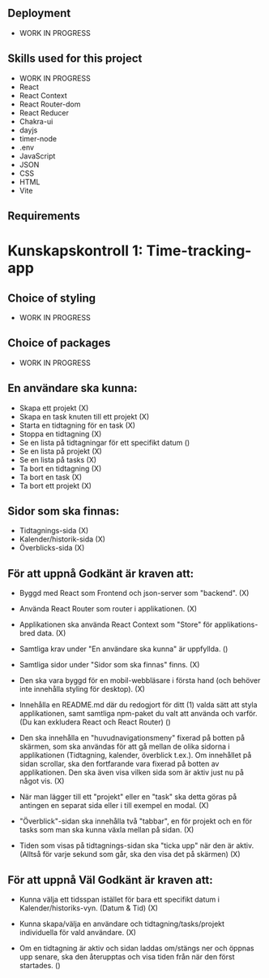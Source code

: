 ## Deployment
* WORK IN PROGRESS

## Skills used for this project
* WORK IN PROGRESS
* React
* React Context 
* React Router-dom
* React Reducer 
* Chakra-ui
* dayjs
* timer-node 
* .env
* JavaScript
* JSON 
* CSS
* HTML 
* Vite

## Requirements

# Kunskapskontroll 1: Time-tracking-app

## Choice of styling
- WORK IN PROGRESS

## Choice of packages
- WORK IN PROGRESS

## En användare ska kunna:
- Skapa ett projekt (X)
- Skapa en task knuten till ett projekt (X)
- Starta en tidtagning för en task (X)
- Stoppa en tidtagning (X)
- Se en lista på tidtagningar för ett specifikt datum ()
- Se en lista på projekt (X)
- Se en lista på tasks (X)
- Ta bort en tidtagning (X)
- Ta bort en task (X)
- Ta bort ett projekt (X)

## Sidor som ska finnas:
- Tidtagnings-sida (X)
- Kalender/historik-sida (X)
- Överblicks-sida (X)

## För att uppnå Godkänt är kraven att:
- Byggd med React som Frontend och json-server som "backend". (X)

- Använda React Router som router i applikationen. (X)

- Applikationen ska använda React Context som "Store" för applikations-bred data. (X)

- Samtliga krav under "En användare ska kunna" är uppfyllda. ()

- Samtliga sidor under "Sidor som ska finnas" finns. (X)

- Den ska vara byggd för en mobil-webbläsare i första hand (och behöver inte innehålla styling för desktop). (X)

- Innehålla en README.md där du redogjort för ditt (1) valda sätt att styla applikationen, samt samtliga npm-paket du valt att använda och varför. (Du kan exkludera React och React Router) ()

- Den ska innehålla en "huvudnavigationsmeny" fixerad på botten på skärmen, som ska användas för att gå mellan de olika sidorna i applikationen (Tidtagning, kalender, överblick t.ex.). Om innehållet på sidan scrollar, ska den fortfarande vara fixerad på botten av applikationen. Den ska även visa vilken sida som är aktiv just nu på något vis. (X)

- När man lägger till ett "projekt" eller en "task" ska detta göras på antingen en separat sida eller i till exempel en modal. (X)

- "Överblick"-sidan ska innehålla två "tabbar", en för projekt och en för tasks som man ska kunna växla mellan på sidan. (X)

- Tiden som visas på tidtagnings-sidan ska "ticka upp" när den är aktiv.
  (Alltså för varje sekund som går, ska den visa det på skärmen) (X)


## För att uppnå Väl Godkänt är kraven att:
- Kunna välja ett tidsspan istället för bara ett specifikt datum i Kalender/historiks-vyn. (Datum & Tid) (X)

- Kunna skapa/välja en användare och tidtagning/tasks/projekt individuella för vald användare. (X)

- Om en tidtagning är aktiv och sidan laddas om/stängs ner och öppnas upp senare, ska den återupptas och visa tiden från när den först startades. ()
